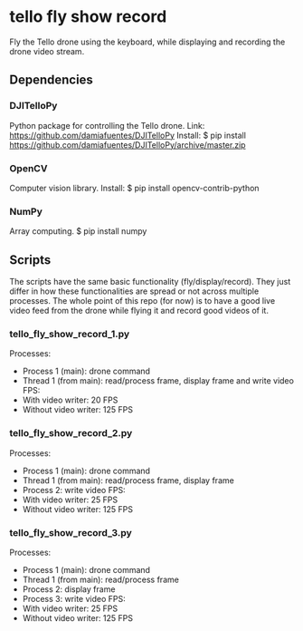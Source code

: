 # tello fly show record
Fly the Tello drone using the keyboard, while displaying and recording the drone video stream.

## Dependencies

### DJITelloPy
Python package for controlling the Tello drone.
Link: https://github.com/damiafuentes/DJITelloPy
Install:
$ pip install https://github.com/damiafuentes/DJITelloPy/archive/master.zip

### OpenCV
Computer vision library.
Install:
$ pip install opencv-contrib-python

### NumPy
Array computing.
$ pip install numpy

## Scripts
The scripts have the same basic functionality (fly/display/record). They just differ in how these functionalities are spread or not across multiple processes. The whole point of this repo (for now) is to have a good live video feed from the drone while flying it and record good videos of it.

### tello_fly_show_record_1.py
Processes:
 * Process 1 (main): drone command
 * Thread 1 (from main): read/process frame, display frame and write video
FPS:
 * With video writer: 20 FPS
 * Without video writer: 125 FPS

### tello_fly_show_record_2.py
Processes:
 * Process 1 (main): drone command
 * Thread 1 (from main): read/process frame, display frame
 * Process 2: write video
 FPS:
  * With video writer: 25 FPS
  * Without video writer: 125 FPS

### tello_fly_show_record_3.py
Processes:
 * Process 1 (main): drone command
 * Thread 1 (from main): read/process frame
 * Process 2: display frame
 * Process 3: write video
 FPS:
  * With video writer: 25 FPS
  * Without video writer: 125 FPS
